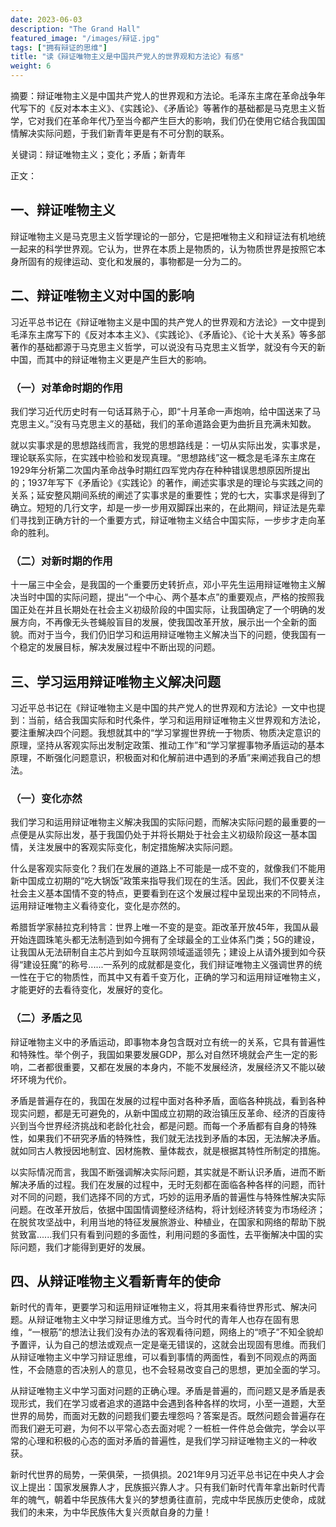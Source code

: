 ```yaml
---
date: 2023-06-03
description: "The Grand Hall"
featured_image: "/images/辩证.jpg"
tags: ["拥有辩证的思维"]
title: "读《辩证唯物主义是中国共产党人的世界观和方法论》有感"
weight: 6
---
```


摘要：辩证唯物主义是中国共产党人的世界观和方法论。毛泽东主席在革命战争年代写下的《反对本本主义》、《实践论》、《矛盾论》等著作的基础都是马克思主义哲学，它对我们在革命年代乃至当今都产生巨大的影响，我们仍在使用它结合我国国情解决实际问题，于我们新青年更是有不可分割的联系。

关键词：辩证唯物主义；变化；矛盾；新青年

正文：

## 一、辩证唯物主义

辩证唯物主义是马克思主义哲学理论的一部分，它是把唯物主义和辩证法有机地统一起来的科学世界观。它认为，世界在本质上是物质的，认为物质世界是按照它本身所固有的规律运动、变化和发展的，事物都是一分为二的。

## 二、辩证唯物主义对中国的影响

习近平总书记在《辩证唯物主义是中国的共产党人的世界观和方法论》一文中提到毛泽东主席写下的《反对本本主义》、《实践论》、《矛盾论》、《论十大关系》等多部著作的基础都源于马克思主义哲学，可以说没有马克思主义哲学，就没有今天的新中国，而其中的辩证唯物主义更是产生巨大的影响。

### （一）对革命时期的作用

我们学习近代历史时有一句话耳熟于心，即“十月革命一声炮响，给中国送来了马克思主义。”没有马克思主义的基础，我们的革命道路会更为曲折且充满未知数。

就以实事求是的思想路线而言，我党的思想路线是：一切从实际出发，实事求是，理论联系实际，在实践中检验和发现真理。“思想路线”这一概念是毛泽东主席在1929年分析第二次国内革命战争时期红四军党内存在种种错误思想原因所提出的；1937年写下《矛盾论》《实践论》的著作，阐述实事求是的理论与实践之间的关系；延安整风期间系统的阐述了实事求是的重要性；党的七大，实事求是得到了确立。短短的几行文字，却是一步一步用双脚踩出来的，在此期间，辩证法是先辈们寻找到正确方针的一个重要方式，辩证唯物主义结合中国实际，一步步才走向革命的胜利。

### （二）对新时期的作用
 十一届三中全会，是我国的一个重要历史转折点，邓小平先生运用辩证唯物主义解决当时中国的实际问题，提出“一个中心、两个基本点”的重要观点，严格的按照我国正处在并且长期处在社会主义初级阶段的中国实际，让我国确定了一个明确的发展方向，不再像无头苍蝇般盲目的发展，使我国改革开放，展示出一个全新的面貌。而对于当今，我们仍旧学习和运用辩证唯物主义解决当下的问题，使我国有一个稳定的发展目标，解决发展过程中不断出现的问题。

## 三、学习运用辩证唯物主义解决问题 

习近平总书记在《辩证唯物主义是中国的共产党人的世界观和方法论》一文中也提到：当前，结合我国实际和时代条件，学习和运用辩证唯物主义世界观和方法论，要注重解决四个问题。我想就其中的“学习掌握世界统一于物质、物质决定意识的原理，坚持从客观实际出发制定政策、推动工作”和“学习掌握事物矛盾运动的基本原理，不断强化问题意识，积极面对和化解前进中遇到的矛盾”来阐述我自己的想法。

### （一）变化亦然
我们学习和运用辩证唯物主义解决我国的实际问题，而解决实际问题的最重要的一点便是从实际出发，基于我国仍处于并将长期处于社会主义初级阶段这一基本国情，关注发展中的客观实际变化，制定措施解决实际问题。

什么是客观实际变化？我们在发展的道路上不可能是一成不变的，就像我们不能用新中国成立初期的“吃大锅饭”政策来指导我们现在的生活。因此，我们不仅要关注社会主义基本国情不变的特点，更要看到在这个发展过程中呈现出来的不同特点，运用辩证唯物主义看待变化，变化是亦然的。

希腊哲学家赫拉克利特言：世界上唯一不变的是变。距改革开放45年，我国从最开始连圆珠笔头都无法制造到如今拥有了全球最全的工业体系门类；5G的建设，让我国从无法研制自主芯片到如今互联网领域遥遥领先；建设上从请外援到如今获得“建设狂魔”的称号......一系列的成就都是变化，我们辩证唯物主义强调世界的统一性在于它的物质性，而其中又有着千变万化，正确的学习和运用辩证唯物主义，才能更好的去看待变化，发展好的变化。

### （二）矛盾之见

辩证唯物主义中的矛盾运动，即事物本身包含既对立有统一的关系，它具有普遍性和特殊性。举个例子，我国如果要发展GDP，那么对自然环境就会产生一定的影响，二者都很重要，又都在发展的本身内，不能不发展经济，发展经济又不能以破坏环境为代价。

矛盾是普遍存在的，我国在发展的过程中面对各种矛盾，面临各种挑战，看到各种现实问题，都是无可避免的，从新中国成立初期的政治镇压反革命、经济的百废待兴到当今世界经济挑战和老龄化社会，都是问题。而每一个矛盾都有自身的特殊性，如果我们不研究矛盾的特殊性，我们就无法找到矛盾的本因，无法解决矛盾。就如同古人教授因地制宜、因材施教、量体裁衣，就是根据其特性所制定的措施。

以实际情况而言，我国不断强调解决实际问题，其实就是不断认识矛盾，进而不断解决矛盾的过程。我们在发展的过程中，无时无刻都在面临各种各样的问题，而针对不同的问题，我们选择不同的方式，巧妙的运用矛盾的普遍性与特殊性解决实际问题。在改革开放后，依据中国国情调整经济结构，将计划经济转变为市场经济；在脱贫攻坚战中，利用当地的特征发展旅游业、种植业，在国家和网络的帮助下脱贫致富......我们只有看到问题的多面性，利用问题的多面性，去平衡解决中国的实际问题，我们才能得到更好的发展。

## 四、从辩证唯物主义看新青年的使命

新时代的青年，更要学习和运用辩证唯物主义，将其用来看待世界形式、解决问题。从辩证唯物主义中学习辩证思维方式。当今时代的青年人也存在固有思维，“一根筋”的想法让我们没有办法的客观看待问题，网络上的“喷子”不知全貌却予置评，认为自己的想法或观点一定是毫无错误的，这就会出现固有思维。而我们从辩证唯物主义中学习辩证思维，可以看到事情的两面性，看到不同观点的两面性，不会随意的否决别人的意见，也不会轻易改变自己的思想，更加全面的学习。

从辩证唯物主义中学习面对问题的正确心理。矛盾是普遍的，而问题又是矛盾是表现形式，我们在学习或者追求的道路中会遇到各种各样的坎坷，小至一道题，大至世界的局势，而面对无数的问题我们要去埋怨吗？答案是否。既然问题会普遍存在而我们避无可避，为何不以平常心态去面对呢？一桩桩一件件总会做完，学会以平常的心理和积极的心态的面对矛盾的普遍性，是我们学习辩证唯物主义的一种收获。

新时代世界的局势，一荣俱荣，一损俱损。2021年9月习近平总书记在中央人才会议上提出：国家发展靠人才，民族振兴靠人才。只有我们新时代青年拿出新时代青年的魄气，朝着中华民族伟大复兴的梦想勇往直前，完成中华民族历史使命，成就我们的未来，为中华民族伟大复兴贡献自身的力量！
